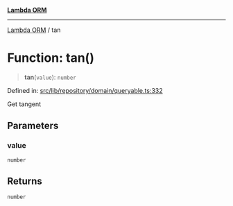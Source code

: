 [**Lambda ORM**](../README.md)

***

[Lambda ORM](../README.md) / tan

# Function: tan()

> **tan**(`value`): `number`

Defined in: [src/lib/repository/domain/queryable.ts:332](https://github.com/lambda-orm/lambdaorm-base/blob/54d568062b637a6aed5442a048b140146d1f573b/src/lib/repository/domain/queryable.ts#L332)

Get tangent

## Parameters

### value

`number`

## Returns

`number`
